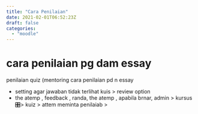 ```yaml
---
title: "Cara Penilaian"
date: 2021-02-01T06:52:23Z
draft: false
categories:
  - "moodle"
---
```


# cara penilaian pg dam essay
penilaian quiz (mentoring cara penilaian pd n essay
* setting agar jawaban tidak terlihat
kuis > review option 
* the atemp , feedback , randa, the atemp , apabila brnar, 
admin > kursus🎛️> kuiz > attem meminta penilaiab > 